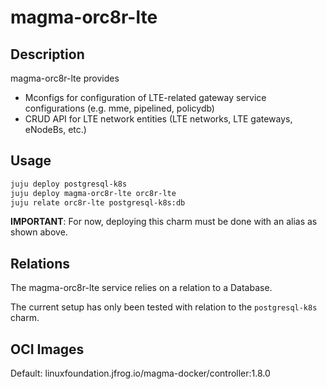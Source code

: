 # magma-orc8r-lte

## Description
magma-orc8r-lte provides
- Mconfigs for configuration of LTE-related gateway service configurations (e.g. mme, pipelined, policydb)
- CRUD API for LTE network entities (LTE networks, LTE gateways, eNodeBs, etc.)

## Usage

```bash
juju deploy postgresql-k8s
juju deploy magma-orc8r-lte orc8r-lte
juju relate orc8r-lte postgresql-k8s:db
```

**IMPORTANT**: For now, deploying this charm must be done with an alias as shown above.

## Relations

The magma-orc8r-lte service relies on a relation to a Database. 

The current setup has only been tested with relation to the `postgresql-k8s` charm.

## OCI Images

Default: linuxfoundation.jfrog.io/magma-docker/controller:1.8.0
